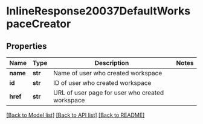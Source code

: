 # InlineResponse20037DefaultWorkspaceCreator

## Properties
Name | Type | Description | Notes
------------ | ------------- | ------------- | -------------
**name** | **str** | Name of user who created workspace | 
**id** | **str** | ID of user who created workspace | 
**href** | **str** | URL of user page for user who created workspace | 

[[Back to Model list]](../README.md#documentation-for-models) [[Back to API list]](../README.md#documentation-for-api-endpoints) [[Back to README]](../README.md)


